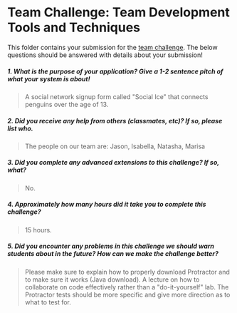 # Team Challenge: Team Development Tools and Techniques

This folder contains your submission for the [team challenge](http://info343-joelross.rhcloud.com/b/challenges/team). The below questions should be answered with details about your submission!

##### 1. What is the purpose of your application? Give a 1-2 sentence pitch of what your system is about! #####
> A social network signup form called "Social Ice" that connects penguins over the age of 13.

##### 2. Did you receive any help from others (classmates, etc)? If so, please list who. #####
> The people on our team are: Jason, Isabella, Natasha, Marisa

##### 3. Did you complete any advanced extensions to this challenge? If so, what? #####
> No.

##### 4. Approximately how many hours did it take you to complete this challenge? #####
> 15 hours.

##### 5. Did you encounter any problems in this challenge we should warn students about in the future? How can we make the challenge better? #####
> Please make sure to explain how to properly download Protractor and to make sure it works (Java download). A lecture on how to collaborate on code effectively rather than a "do-it-yourself" lab. The Protractor tests should be more specific and give more direction as to what to test for.